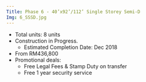 ```yaml
---
Title: Phase 6 - 40’x92’/112’ Single Storey Semi-D
Img: 6_SSSD.jpg
---
```


* Total units: 8 units
* Construction in Progress.
    - Estimated Completion Date: Dec 2018
* From RM436,800
* Promotional deals:
    - Free Legal Fees & Stamp Duty on transfer
    - Free 1 year security service